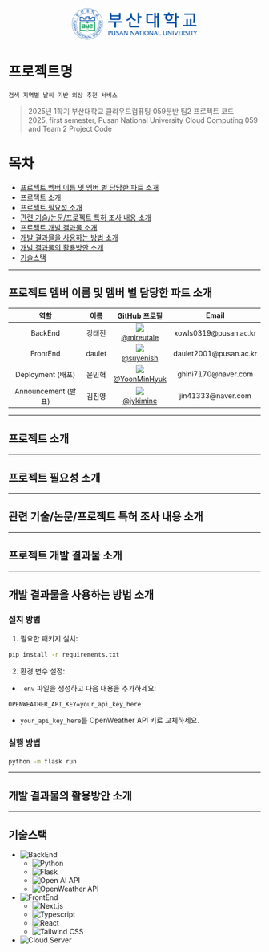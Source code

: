 <p align="center">
    <img src="./img/pusanUnibersity_signature04.png" alt="부산대학교로고" width="250px">
</p>

# 프로젝트명
`검색 지역별 날씨 기반 의상 추천 서비스`
> 2025년 1학기 부산대학교 클라우드컴퓨팅 059분반 팀2 프로젝트 코드  
> 2025, first semester, Pusan National University Cloud Computing 059 and Team 2 Project Code

# 목차
- [프로젝트 멤버 이름 및 멤버 별 담당한 파트 소개](#프로젝트-멤버-이름-및-멤버-별-담당한-파트-소개)
- [프로젝트 소개](#프로젝트-소개)
- [프로젝트 필요성 소개](#프로젝트-필요성-소개)
- [관련 기술/논문/프로젝트 특허 조사 내용 소개](#관련-기술논문프로젝트-특허-조사-내용-소개)
- [프로젝트 개발 결과물 소개](#프로젝트-개발-결과물-소개)
- [개발 결과물을 사용하는 방법 소개](#개발-결과물을-사용하는-방법-소개)
- [개발 결과물의 활용방안 소개](#개발-결과물의-활용방안-소개)
- [기술스택](#기술스택)

---

## 프로젝트 멤버 이름 및 멤버 별 담당한 파트 소개
<div align="center">

<table>
  <thead>
    <tr>
      <th align="center">역할</th>
      <th align="center">이름</th>
      <th align="center">GitHub 프로필</th>
      <th align="center">Email</th>
    </tr>
  </thead>
  <tbody>
    <tr>
      <td align="center">BackEnd</td>
      <td align="center">강태진</td>
      <td align="center">
        <img src="https://github.com/mireutale.png" width="50"/><br>
        <a href="https://github.com/mireutale">@mireutale</a>
      </td>
      <td align="center">xowls0319@pusan.ac.kr</td>
    </tr>
    <tr>
      <td align="center">FrontEnd</td>
      <td align="center">daulet</td>
      <td align="center">
        <img src="https://github.com/suyenish.png" width="50"/><br>
        <a href="https://github.com/suyenish">@suyenish</a>
      </td>
      <td align="center">daulet2001@pusan.ac.kr</td>
    </tr>
    <tr>
      <td align="center">Deployment (배포)</td>
      <td align="center">윤민혁</td>
      <td align="center">
        <img src="https://github.com/YoonMinHyuk.png" width="50"/><br>
        <a href="https://github.com/YoonMinHyuk">@YoonMinHyuk</a>
      </td>
      <td align="center">ghini7170@naver.com</td>
    </tr>
    <tr>
      <td align="center">Announcement (발표)</td>
      <td align="center">김진영</td>
      <td align="center">
        <img src="https://github.com/jykimine.png" width="50"/><br>
        <a href="https://github.com/jykimine">@jykimine</a>
      </td>
      <td align="center">jin41333@naver.com</td>
    </tr>
  </tbody>
</table>

</div>

---
## 프로젝트 소개
---
## 프로젝트 필요성 소개
---
## 관련 기술/논문/프로젝트 특허 조사 내용 소개
---
## 프로젝트 개발 결과물 소개
---
## 개발 결과물을 사용하는 방법 소개

### 설치 방법

1. 필요한 패키지 설치:
```bash
pip install -r requirements.txt
```

2. 환경 변수 설정:
- `.env` 파일을 생성하고 다음 내용을 추가하세요:
```
OPENWEATHER_API_KEY=your_api_key_here
```
- `your_api_key_here`를 OpenWeather API 키로 교체하세요.

### 실행 방법

```bash
python -m flask run
```
---
## 개발 결과물의 활용방안 소개
---
## 기술스택
- ![BackEnd](https://img.shields.io/badge/TechStack-BackEnd-green)
    - ![Python](https://img.shields.io/badge/python-blue?logo=python&logoColor=white)
    - ![Flask](https://img.shields.io/badge/Flask-black?logo=Flask&logoColor=white)
    - ![Open AI API](https://img.shields.io/badge/OpenAI-white?logo=OpenAI&logoColor=black)
    - ![OpenWeather API](https://img.shields.io/badge/TechStack-OpenWeather%20API-orange)
- ![FrontEnd](https://img.shields.io/badge/TechStack-FrontEnd-green)
    - ![Next.js](https://img.shields.io/badge/next.js-000000?style=for-the-badge&logo=nextdotjs&logoColor=white)
    - ![Typescript](https://shields.io/badge/TypeScript-3178C6?logo=TypeScript&logoColor=FFF&style=flat-square)
    - ![React](https://img.shields.io/badge/-ReactJs-61DAFB?logo=react&logoColor=white&style=for-the-badge)
    - ![Tailwind CSS](https://img.shields.io/badge/tailwindcss-0F172A?&logo=tailwindcss)
- ![Cloud Server](https://img.shields.io/badge/TechStack-Cloud%20Server-green)
